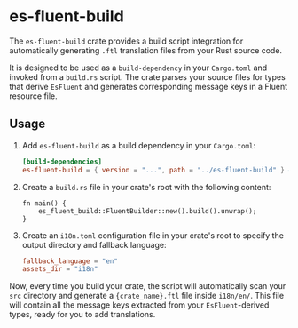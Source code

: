 # es-fluent-build

The `es-fluent-build` crate provides a build script integration for automatically generating `.ftl` translation files from your Rust source code.

It is designed to be used as a `build-dependency` in your `Cargo.toml` and invoked from a `build.rs` script. The crate parses your source files for types that derive `EsFluent` and generates corresponding message keys in a Fluent resource file.

## Usage

1.  Add `es-fluent-build` as a build dependency in your `Cargo.toml`:

    ```toml
    [build-dependencies]
    es-fluent-build = { version = "...", path = "../es-fluent-build" } # Adjust path as needed
    ```

2.  Create a `build.rs` file in your crate's root with the following content:

    ```rs,no_run
    fn main() {
        es_fluent_build::FluentBuilder::new().build().unwrap();
    }
    ```

3.  Create an `i18n.toml` configuration file in your crate's root to specify the output directory and fallback language:

    ```toml
    fallback_language = "en"
    assets_dir = "i18n"
    ```

Now, every time you build your crate, the script will automatically scan your `src` directory and generate a `{crate_name}.ftl` file inside `i18n/en/`. This file will contain all the message keys extracted from your `EsFluent`-derived types, ready for you to add translations.
